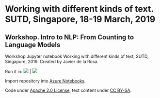 # Working with different kinds of text. SUTD, Singapore, 18-19 March, 2019

Workshop. Intro to NLP: From Counting to Language Models
-------------------------------------------------------

Workshop Jupyter notebook Working with different kinds of text, SUTD, Singapure, 2019. Created by Javier de la Rosa.

Run it in: <a href="https://mybinder.org/v2/gh/versae/singapore-dh2019/master?filepath=intro-nlp-from-counting-to-language-models.ipynb" rel="nofollow"><img src="https://camo.githubusercontent.com/483bae47a175c24dfbfc57390edd8b6982ac5fb3/68747470733a2f2f6d7962696e6465722e6f72672f62616467655f6c6f676f2e737667" /></a> | <a href="https://colab.research.google.com/github/versae/singapore-dh2019/master/blobl/intro-nlp-from-counting-to-language-models.ipynb" rel="nofollow"><img src="https://camo.githubusercontent.com/9fce800b43501a0091079747a272e7f949f2eac9/68747470733a2f2f62616467656e2e6e65742f62616467652f4c61756e63682f6f6e253230476f6f676c65253230436f6c61622f626c75653f69636f6e3d7465726d696e616c" /></a>

Import repository into <a href="https://notebooks.azure.com/import/gh/versae/singapore-dh2019">Azure Notebooks</a>.

Code under [Apache 2.0 License](LICENSE), text content under [CC BY-SA](cc-by-sa.txt). 

